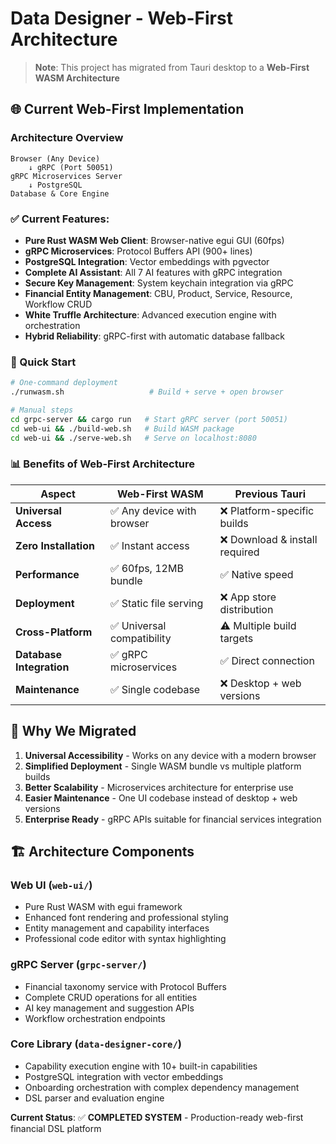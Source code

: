 # Data Designer - Web-First Architecture

> **Note**: This project has migrated from Tauri desktop to a **Web-First WASM Architecture**

## 🌐 Current Web-First Implementation

### Architecture Overview
```
Browser (Any Device)
    ↓ gRPC (Port 50051)
gRPC Microservices Server
    ↓ PostgreSQL
Database & Core Engine
```

### ✅ Current Features:
- **Pure Rust WASM Web Client**: Browser-native egui GUI (60fps)
- **gRPC Microservices**: Protocol Buffers API (900+ lines)
- **PostgreSQL Integration**: Vector embeddings with pgvector
- **Complete AI Assistant**: All 7 AI features with gRPC integration
- **Secure Key Management**: System keychain integration via gRPC
- **Financial Entity Management**: CBU, Product, Service, Resource, Workflow CRUD
- **White Truffle Architecture**: Advanced execution engine with orchestration
- **Hybrid Reliability**: gRPC-first with automatic database fallback

### 🚀 Quick Start
```bash
# One-command deployment
./runwasm.sh                   # Build + serve + open browser

# Manual steps
cd grpc-server && cargo run   # Start gRPC server (port 50051)
cd web-ui && ./build-web.sh   # Build WASM package
cd web-ui && ./serve-web.sh   # Serve on localhost:8080
```

### 📊 Benefits of Web-First Architecture
| Aspect | Web-First WASM | Previous Tauri |
|--------|----------------|----------------|
| **Universal Access** | ✅ Any device with browser | ❌ Platform-specific builds |
| **Zero Installation** | ✅ Instant access | ❌ Download & install required |
| **Performance** | ✅ 60fps, 12MB bundle | ✅ Native speed |
| **Deployment** | ✅ Static file serving | ❌ App store distribution |
| **Cross-Platform** | ✅ Universal compatibility | ⚠️ Multiple build targets |
| **Database Integration** | ✅ gRPC microservices | ✅ Direct connection |
| **Maintenance** | ✅ Single codebase | ❌ Desktop + web versions |

## 🎯 Why We Migrated

1. **Universal Accessibility** - Works on any device with a modern browser
2. **Simplified Deployment** - Single WASM bundle vs multiple platform builds
3. **Better Scalability** - Microservices architecture for enterprise use
4. **Easier Maintenance** - One UI codebase instead of desktop + web versions
5. **Enterprise Ready** - gRPC APIs suitable for financial services integration

## 🏗️ Architecture Components

### Web UI (`web-ui/`)
- Pure Rust WASM with egui framework
- Enhanced font rendering and professional styling
- Entity management and capability interfaces
- Professional code editor with syntax highlighting

### gRPC Server (`grpc-server/`)
- Financial taxonomy service with Protocol Buffers
- Complete CRUD operations for all entities
- AI key management and suggestion APIs
- Workflow orchestration endpoints

### Core Library (`data-designer-core/`)
- Capability execution engine with 10+ built-in capabilities
- PostgreSQL integration with vector embeddings
- Onboarding orchestration with complex dependency management
- DSL parser and evaluation engine

**Current Status**: ✅ **COMPLETED SYSTEM** - Production-ready web-first financial DSL platform